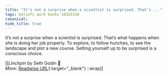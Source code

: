 ```yaml
---
title: "It’s not a surprise when a scientist is surprised. That’s ..."
tags: beliefs work books-10325338
canonical: 
hide_title: true
---
```


It’s not a surprise when a scientist is surprised. That’s what happens when she is doing her job properly. To explore, to follow hunches, to see the landscape and plot a new course. Setting yourself up to be surprised is a conscious choice.


[[<cite>_Linchpin_</cite> by Seth Godin 📕<br>
_More_: [Readwise URL](https://readwise.io/open/210672372){:target="_blank"}
::wrap]]